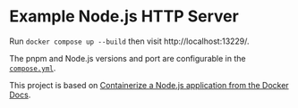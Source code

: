 # Example Node.js HTTP Server

Run `docker compose up --build` then visit http://localhost:13229/.

The pnpm and Node.js versions and port are configurable in the [`compose.yml`](./compose.yml).

This project is based on [Containerize a Node.js application from the Docker Docs](https://docs.docker.com/language/nodejs/containerize/).

